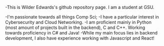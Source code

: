 -This is Wilder Edwards's github repository page. I am a student at GSU.

-I'm passionate towards all things Comp Sci;
-I have a particular interest in Cybersecurity and Cloud Networking.
-I am proficient mainly in Python (most amount of projects built in the backend), C and C++. Working towards proficiency in C# and Java!
-While my main focus lies in backend development, I also have experience working with Javascript and React!

<!---
WilderEdwards/WilderEdwards is a ✨ special ✨ repository because its `README.md` (this file) appears on your GitHub profile.
You can click the Preview link to take a look at your changes.
--->

